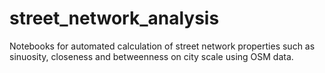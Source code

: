 # street_network_analysis

Notebooks for automated calculation of street network properties such as sinuosity, closeness and betweenness on city scale using OSM data.
